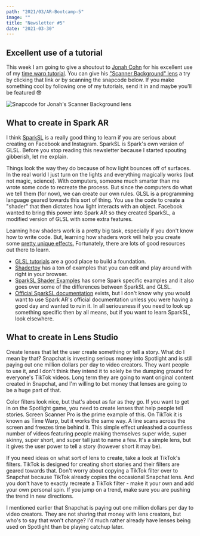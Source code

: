 ```yaml
---
path: "2021/03/AR-Bootcamp-5"
image: ""
title: "Newsletter #5"
date: "2021-03-30"
---
```


## Excellent use of a tutorial

This week I am going to give a shoutout to [Jonah Cohn](https://jonahcreative.pro/) for his excellent use of my [time warp tutorial](https://learn.arbootcamp.com/snapchat-intermediate/time-warp). You can give his ["Scanner Background" lens](https://www.snapchat.com/unlock/?type=SNAPCODE&uuid=f8e369fb385345f597890d3d6425f5f4&metadata=01) a try by clicking that link or by scanning the snapcode below. If you make something cool by following one of my tutorials, send it in and maybe you'll be featured 😎

![Snapcode for Jonah's Scanner Background lens](/images/newsletter/2021/03/scanner-background-snapcode.png)

## What to create in Spark AR

I think [SparkSL](https://sparkar.facebook.com/ar-studio/learn/sparksl/sparksl-overview) is a really good thing to learn if you are serious about creating on Facebook and Instagram. SparkSL is Spark's own version of GLSL. Before you stop reading this newsletter because I started spouting gibberish, let me explain.

Things look the way they do because of how light bounces off of surfaces. In the real world I just turn on the lights and everything magically works (but not magic, science). With computers, someone much smarter than me wrote some code to recreate the process. But since the computers do what we tell them (for now), we can create our own rules. GLSL is a programming language geared towards this sort of thing. You use the code to create a "shader" that then dictates how light interacts with an object. Facebook wanted to bring this power into Spark AR so they created SparkSL, a modified version of GLSL with some extra features.

Learning how shaders work is a pretty big task, especially if you don't know how to write code. But, learning how shaders work will help you create some [pretty unique effects.](https://www.instagram.com/ar/196709648919346) Fortunately, there are lots of good resources out there to learn.

- [GLSL tutorials](https://www.google.com/search?q=getting+started+with+glsl) are a good place to build a foundation.
- [Shadertoy](https://www.shadertoy.com/) has a ton of examples that you can edit and play around with right in your browser.
- [SparkSL Shader Examples](https://github.com/aferriss/sparksl-shader-examples) has some Spark specific examples and it also goes over some of the differences between SparkSL and GLSL.
- [Official SparkSL documentation](https://sparkar.facebook.com/ar-studio/learn/sparksl/sparksl-overview) exists, but I don't know why you would want to use Spark AR's official documentation unless you were having a good day and wanted to ruin it. In all seriousness if you need to look up something specific then by all means, but if you want to learn SparkSL, look elsewhere.

## What to create in Lens Studio

Create lenses that let the user create something or tell a story. What do I mean by that? Snapchat is investing serious money into Spotlight and is still paying out one million dollars per day to video creators. They want people to use it, and I don't think they intend it to solely be the dumping ground for everyone's TikTok videos. Long term they are going to want original content created in Snapchat, and I'm willing to bet money that lenses are going to be a huge part of that.

Color filters look nice, but that's about as far as they go. If you want to get in on the Spotlight game, you need to create lenses that help people tell stories. Screen Scanner Pro is the prime example of this. On TikTok it is known as Time Warp, but it works the same way. A line scans across the screen and freezes time behind it. This simple effect unleashed a countless number of videos featuring people making themselves super wide, super skinny, super short, and super tall just to name a few. It's a simple lens, but it gives the user power to tell a story (however short it may be).

If you need ideas on what sort of lens to create, take a look at TikTok's filters. TikTok is designed for creating short stories and their filters are geared towards that. Don't worry about copying a TikTok filter over to Snapchat because TikTok already copies the occasional Snapchat lens. And you don't have to exactly recreate a TikTok filter - make it your own and add your own personal spin. If you jump on a trend, make sure you are pushing the trend in new directions.

I mentioned earlier that Snapchat is paying out one million dollars per day to video creators. They are not sharing that money with lens creators, but who's to say that won't change? I'd much rather already have lenses being used on Spotlight than be playing catchup later.
